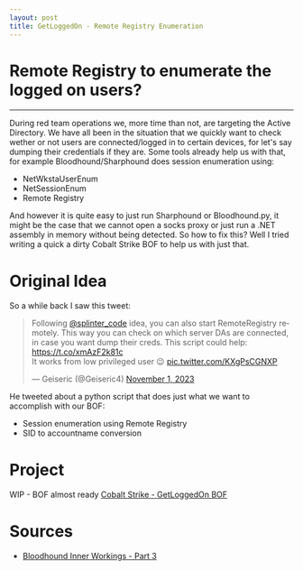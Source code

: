 ```yaml
---
layout: post
title: GetLoggedOn - Remote Registry Enumeration
---
```


# Remote Registry to enumerate the logged on users?
---

During red team operations we, more time than not, are targeting the Active Directory. We have all been in the situation that we quickly want to check wether or not users are connected/logged in to certain devices, for let's say dumping their credentials if they are. Some tools already help us with that, for example Bloodhound/Sharphound does session enumeration using:

- NetWkstaUserEnum
- NetSessionEnum
- Remote Registry

And however it is quite easy to just run Sharphound or Bloodhound.py, it might be the case that we cannot open a socks proxy or just run a .NET assembly in memory without being detected. So how to fix this? Well I tried writing a quick a dirty Cobalt Strike BOF to help us with just that.

# Original Idea

So a while back I saw this tweet: 

<blockquote class="twitter-tweet"><p lang="en" dir="ltr">Following <a href="https://twitter.com/splinter_code?ref_src=twsrc%5Etfw">@splinter_code</a> idea, you can also start RemoteRegistry remotely. This way you can check on which server DAs are connected, in case you want dump their creds. This script could help: <a href="https://t.co/xmAzF2k81c">https://t.co/xmAzF2k81c</a><br>It works from low privileged user 😉 <a href="https://t.co/KXgPsCGNXP">pic.twitter.com/KXgPsCGNXP</a></p>&mdash; Geiseric (@Geiseric4) <a href="https://twitter.com/Geiseric4/status/1719764121111908510?ref_src=twsrc%5Etfw">November 1, 2023</a></blockquote> <script async src="https://platform.twitter.com/widgets.js" charset="utf-8"></script> 

He tweeted about a python script that does just what we want to accomplish with our BOF:
- Session enumeration using Remote Registry
- SID to accountname conversion





# Project

WIP - BOF almost ready
[Cobalt Strike - GetLoggedOn BOF](https://github.com/0xSH4RKS/getloggedonBOF)

# Sources

- [Bloodhound Inner Workings - Part 3](https://blog.compass-security.com/2022/05/bloodhound-inner-workings-part-3/)